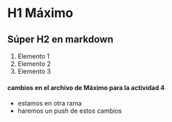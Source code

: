 # H1 Máximo
## Súper H2 en markdown
1. Elemento 1
2. Elemento 2
3. Elemento 3
#### cambios en el archivo de Máximo para la actividad 4
- estamos en otra rama
- haremos un push de estos cambios
